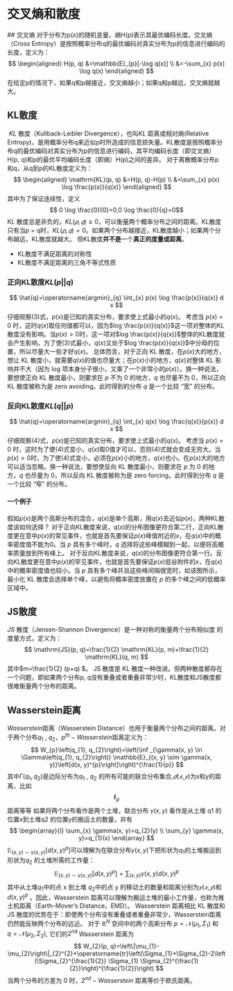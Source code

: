 # 交叉熵和散度
​## 交叉熵
对于分布为p(x)的随机变量，熵H(p)表示其最优编码长度。交叉熵（Cross Entropy）是按照概率分布q的最优编码对真实分布为p的信息进行编码的长度，定义为：
$$
\begin{aligned}
H(p, q) &=\mathbb{E}_{p}[-\log q(x)] \\
&=-\sum_{x} p(x) \log q(x)
\end{aligned}
$$
在给定p的情况下，如果q和p越接近，交叉熵越小；如果q和p越远，交叉熵就越大。

## KL散度
​	*KL* 散度（Kullback-Leibler Divergence），也叫*KL* 距离或相对熵(Relative Entropy)，是用概率分布q来近似p时所造成的信息损失量。KL散度是按照概率分布q的最优编码对真实分布为p的信息进行编码，其平均编码长度（即交叉熵）H(p, q)和p的最优平均编码长度（即熵）H(p)之间的差异。 对于离散概率分布p 和q，从q到p的KL散度定义为：
$$
\begin{aligned}
\mathrm{KL}(p, q) &=H(p, q)-H(p) \\
&=\sum_{x} p(x) \log \frac{p(x)}{q(x)}
\end{aligned}
$$
其中为了保证连续性，定义$$ 0 \log \frac{0}{0}=0,0 \log \frac{0}{q}=0$$
KL 散度总是非负的，$KL(𝑝, 𝑞) ≥ 0$，可以衡量两个概率分布之间的距离。KL散度只有当p = q时，$KL(𝑝, 𝑞) = 0$。如果两个分布越接近，KL散度越小；如果两个分布越远，KL散度就越大。 但KL散度**并不是**一个**真正的度量或距离**。
- KL散度不满足距离的对称性
- KL散度不满足距离的三角不等式性质
### 正向KL散度$KL(p||q)$
$$
\hat{q}=\operatorname{argmin}_{q} \int_{x} p(x) \log \frac{p(x)}{q(x)} d x
$$
仔细观察(3)式，$p(x)$是已知的真实分布，要求使上式最小的$q(x)$。
考虑当 $p(x)=0$ 时，这时$q(x)$取任何值都可以，因为$log \frac{p(x)}{q(x)}$这一项对整体的KL散度没有影响。当$p(x)>0$时，这一项对$log \frac{p(x)}{q(x)}$整体的KL散度就会产生影响，为了使(3)式最小，$q(x)$又处于$log \frac{p(x)}{q(x)}$中分母的位置，所以尽量大一些才好$q(x)$。
总体而言，对于正向 KL 散度，在$p(x)$大的地方，想让 KL 散度小，就需要$q(x)$的值也尽量大；在$p(x)$小的地方，$q(x)$对整体 KL 影响并不大（因为 log 项本身分子很小，又乘了一个非常小的$p(x)$）。换一种说法，要想使正向 KL 散度最小，则要求在 $p$ 不为 0 的地方，$q$ 也尽量不为 0，所以正向 KL 散度被称为是 zero avoiding。此时得到的分布 $q$ 是一个比较 “宽” 的分布。
### 反向KL散度$KL(q||p)$
$$
\hat{q}=\operatorname{argmin}_{q} \int_{x} q(x) \log \frac{q(x)}{p(x)} d x
$$
仔细观察(4)式，$p(x)$是已知的真实分布，要求使上式最小的$q(x)$。
考虑当 $p(x)=0$ 时，这时为了使(4)式变小，$q(x)$取0值才可以，否则(4)式就会变成无穷大。当$p(x)>0$时，为了使(4)式变小，必须在$p(x)$小的地方，$q(x)$也小。在$p(x)$大的地方可以适当忽略。换一种说法，要想使反向 KL 散度最小，则要求在 $p$ 为 0 的地方，$q$ 也尽量为 0，所以反向 KL 散度被称为是 zero forcing。此时得到分布 $q$ 是一个比较 “窄” 的分布。
#### 一个例子
假如$p(x)$是两个高斯分布的混合，$q(x)$是单个高斯，用$q(x)$去近似$p(x)$，两种KL散度该如何选择？
对于正向KL散度来说，$q(x)$的分布图像更符合第二行，正向KL散度更在意中$p(x)$的常见事件，也就是首先要保证$p(x)$峰值附近的$x$，在$q(x)$中的概率密度值不能为0。当 $p$ 具有多个峰时，$q$ 选择将这些峰模糊到一起，以便将高概率质量放到所有峰上。
对于反向KL散度来说，$q(x)$的分布图像更符合第一行。反向KL散度更在意中$p(x)$的罕见事件，也就是首先要保证$p(x)$低谷附件的$x$，在$q(x)$中的概率密度值也较小。当 $p$ 具有多个峰并且这些峰间隔很宽时，如该图所示，最小化 KL 散度会选择单个峰，以避免将概率密度放置在 $p$ 的多个峰之间的低概率区域中。
## JS散度
*JS* 散度（Jensen-Shannon Divergence）是一种对称的衡量两个分布相似度
的度量方式，定义为：
$$
\mathrm{JS}(p, q)=\frac{1}{2} \mathrm{KL}(p, m)+\frac{1}{2} \mathrm{KL}(q, m)
$$
其中$m=\frac{1}{2} (p+q) $。
JS 散度是 KL 散度一种改进。但两种散度都存在一个问题，即如果两个分布p, q没有重叠或者重叠非常少时，KL散度和JS散度都很难衡量两个分布的距离。
## Wasserstein距离
*Wasserstein*距离（Wasserstein Distance）也用于衡量两个分布之间的距离。对于两个分布$q_1$ , $q_2$，$p^{th}-Wasserstein$距离定义为：
$$
W_{p}\left(q_{1}, q_{2}\right)=\left(\inf _{\gamma(x, y) \in \Gamma\left(q_{1}, q_{2}\right)} \mathbb{E}_{(x, y) \sim \gamma(x, y)}\left[d(x, y)^{p}\right]\right)^{\frac{1}{p}}
$$
其中$\Gamma\left(q_{1}, q_{2}\right)$是边际分布为$q_1$ , $q_2$ 的所有可能的联合分布集合,$𝑑(𝑥, 𝑦)$为x和y的距离，比如$$\ell_{p}$$距离等等
如果将两个分布看作是两个土堆，联合分布 $\gamma(x, y)$ 看作是从土堆 q1 的位置x到土堆q2 的位置y的搬运土的数量，并有
$$
\begin{array}{l}
\sum_{x} \gamma(x, y)=q_{2}(y) \\
\sum_{y} \gamma(x, y)=q_{1}(x)
\end{array}
$$
$\mathbb{E}_{(x, y) \sim \gamma(x, y)}\left[d(x, y)^{p}\right]$可以理解为在联合分布$\gamma(x, y)$下把形状为$q_1$的土堆搬运到形状为$q_2$ 的土堆所需的工作量：
$$
\mathbb{E}_{(x, y) \sim \gamma(x, y)}\left[d(x, y)^{p}\right]=\sum_{(x, y)} \gamma(x, y) d(x, y)^{p}
$$
其中从土堆$q_1$中的点 x 到土堆 $q_2$中的点 y 的移动土的数量和距离分别为$𝛾(𝑥, 𝑦)$和$d(x, y)^{p}$ 。因此，Wasserstein 距离可以理解为搬运土堆的最小工作量，也称为推土机距离（Earth-Mover’s Distance，EMD）。 
Wasserstein 距离相比 KL 散度和 JS 散度的优势在于：即使两个分布没有重叠或者重叠非常少，Wasserstein距离仍然能反映两个分布的远近。
对于 $\mathbb{R}^{N}$ 空间中的两个高斯分布 $p=\mathcal{N}\left(\mu_{1}, \Sigma_{1}\right)$ 和 $q=\mathcal{N}\left(\mu_{2}, \Sigma_{2}\right)$, 它们的$2^{\text {nd }}$ Wasserstein 距离为
$$
W_{2}(p, q)=\left\|\mu_{1}-\mu_{2}\right\|_{2}^{2}+\operatorname{tr}\left(\Sigma_{1}+\Sigma_{2}-2\left(\Sigma_{2}^{\frac{1}{2}} \Sigma_{1} \Sigma_{2}^{\frac{1}{2}}\right)^{\frac{1}{2}}\right)
$$
当两个分布的方差为 0 时，$2^{nd}-Wasserstein$ 距离等价于欧氏距离。
